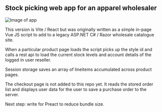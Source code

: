 ## Stock picking web app for an apparel wholesaler

![Image of app](https://res.cloudinary.com/web-school/image/upload/w_600,q_auto:best/dev/App-React-screen-sm_yztp5p.jpg)

This version is Vite / React but was originally written as a simple in-page Vue JS script to add to a legacy ASP.NET C# / Razor wholesale catalogue site.

When a particular product page loads the script picks up the style id and calls a rest api to load the current stock levels and account details of the logged in user reseller.

Session storage saves an array of lineitems accumulated across product pages.

The checkout page is not added to this repo yet. It reads the stored order list and displays user data for the user to save a purchase order to the server.

Next step: write for Preact to reduce bundle size.

